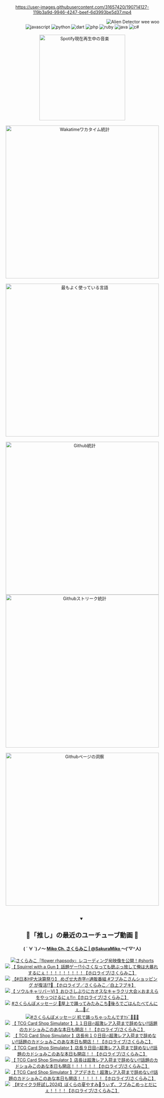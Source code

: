 <!-- START: HERO IMAGE GIF ////////// ////////// ////////// -->
<!-- <img src="@/../assets/img/gaming/ghost-of-tsushima.gif" width="100%"  alt="nellyXinwei's Hero Gif Image"/> -->
<!-- END: HERO IMAGE GIF ////////// ////////// ////////// -->

<div align="center" >  
  
<!-- START:ワンピース 第1015話「ルフィはRED ROCを使う」 -->
<https://user-images.githubusercontent.com/31657420/190714127-119b3a9d-9946-4247-beef-6d3993be5d37.mp4>
<!-- END:ワンピース 第1015話「ルフィはRED ROCを使う」 -->

<!-- START:VISITOR COUNTER -->
<div width="100%" align="right">
<img src="https://komarev.com/ghpvc/?username=nellyXinwei&label=🛸&color=grey&style=for-the-badge&labelcolor=ffffff" alt="Alien Detector wee woo"/>
</div>
<!-- END:VISITOR COUNTER -->

<!-- START: PROGRAMMING LANGUAGES -->
<!-- 色彩 Color Scheme:
#961E3A, #8A0D42, #5A0640, #4F265E, #2B355A, #3E759B, #CC4246,
#BB2649, #AD1052, #700750, #633075, #364270, #4E92C2, #FF5357
Sauce: https://www.webcreatorbox.com/inspiration/pantone-2023
-->

<img src="https://img.shields.io/badge/javascript%20-%23BB2649.svg?&style=for-the-badge&logo=javascript&logoColor=white&labelColor=961E3A" alt="javascript"/>
<img src="https://img.shields.io/badge/python%20-%23AD1052.svg?&style=for-the-badge&logo=python&logoColor=white&labelColor=8A0D42" alt="python" />
<img src="https://img.shields.io/badge/dart%20-%23700750.svg?&style=for-the-badge&logo=dart&logoColor=white&labelColor=5A0640" alt="dart"/>
<img src="https://img.shields.io/badge/php%20-%23633075.svg?&style=for-the-badge&logo=php&logoColor=white&labelColor=4F265E" alt="php"/>
<img src="https://img.shields.io/badge/ruby%20-%23364270.svg?&style=for-the-badge&logo=ruby&logoColor=white&labelColor=2B355A" alt="ruby"/>
<img src="https://img.shields.io/badge/java%20-%234E92C2.svg?&style=for-the-badge&logo=openjdk&logoColor=white&labelColor=3E759B" alt="java"/>
<img src="https://img.shields.io/badge/c%23-%23FF5357.svg?style=for-the-badge&logo=c-sharp&logoColor=white&labelColor=CC4246" alt="c#"/>  
<!-- END: PROGRAMMING LANGUAGES -->

<br>
<br>

<!-- START: MUSIC STATUS -->
  <!-- <a href="https://newojima-gsrs-20220114.vercel.app/api/now-playing?open">
    <img src="https://newojima-gsrs-20220114.vercel.app/api/now-playing" alt="Spotify現在再生中の音楽">
  </a> -->
  <img src="https://newojima-grss-20230114.vercel.app/api/spotify?border_color=transparent" alt="Spotify現在再生中の音楽" width="280px">
<!-- END: MUSIC STATUS -->

<br>
<br>

<!-- START: GITHUB STATUS -->
<!-- 色彩 Color Scheme:  #BB2649, #AD1052, #700750, #633075 -->
<img align="center" src="https://newojima-grs-20230109.vercel.app/api/wakatime?username=njtalba5127&layout=compact&langs_count=10&locale=ja&hide_title=false&title_color=fff&hide_border=true&text_color=fff&bg_color=BB2649,BB2649,633075,633075&hide=other,css,html,bash,xml,git%20config,makefile,properties,yaml,markdown,text,json,jsx" alt="Wakatimeワカタイム統計" width="500px"/>

<br>
<br>

<!-- 色彩 Color Scheme:  #633075, #364270, #4E92C2 -->
  <img align="center" src="https://newojima-grs-20230109.vercel.app/api/top-langs?username=njtalba5127&layout=compact&text_color=fff&icon_color=fff&hide_border=true&&locale=ja&hide_title=false&title_color=fff&include_all_commits=true&card_width=445&langs_count=11&hide=c%23,powershell,shaderlab,hlsl,makefile,jupyter%20notebook,python,html,css,shell,batchfile,less,liquid,hack,scss&bg_color=4F265E,633075,4E92C2" alt="最もよく使っている言語" width="500px"/>

<br>
<br>

<!-- 色彩 Color Scheme:  #4E92C2, #FF5357 -->
  <img align="center" src="https://newojima-grs-20230109.vercel.app/api?username=njtalba5127&rank_icon=github&show_icons=true&&locale=ja&title_color=fff&text_color=fff&icon_color=fff&hide_border=true&hide_title=false&count_private=true&include_all_commits=true&card_width=495&disable_animations=true&bg_color=4E92C2,4E92C2,FF5357" alt="Github統計" width="500px"/>

<br>

<img align="center" src="https://streak-stats.demolab.com?user=njtalba5127&theme=dark&hide_border=true&locale=ja&ring=BB2649&stroke=222222&background=151515&sideLabels=BB2649&currStreakLabel=ffffff&border=BB2649&fire=FF5357&currStreakNum=ffffff&sideNums=FF5357&dates=ffffff" alt="Githubストリーク統計" width="500px"/>

<br>
<br>

  <img align="center" width="500px" src="@/../assets/img/page-insights.svg" alt="Githubページの洞察"/>
  
</div>
<!-- END: GITHUB STATUS -->

<br>
<br>

<div align="center">
<details open>
  <summary>

  </summary>

  <h2 align="center">🌸「推し」の最近のユーチューブ動画 🌸</h2>
  <h4>
  ( ´ ∀ `)ノ～ 
  <a href="https://www.youtube.com/@SakuraMiko">Miko Ch. さくらみこ | @SakuraMiko
  </a>
   ～('▽^人)
  </h4>

  <!-- BEGIN YOUTUBE-CARDS -->
<a href="https://www.youtube.com/watch?v=1_oqLfZg6EU"><img src="https://ytcards.demolab.com/?id=1_oqLfZg6EU&title=%E3%81%95%E3%81%8F%E3%82%89%E3%81%BF%E3%81%93%E3%80%8Eflower+rhapsody%E3%80%8F%E3%83%AC%E3%82%B3%E3%83%BC%E3%83%87%E3%82%A3%E3%83%B3%E3%82%B0%E3%8A%99%EF%B8%8F%E6%98%A0%E5%83%8F%E3%82%92%E5%85%AC%E9%96%8B%EF%BC%81%23shorts&lang=ja&timestamp=1729155601&background_color=%230d1117&title_color=%23ffffff&stats_color=%23dedede&max_title_lines=1&width=187&border_radius=5&duration=34" alt="さくらみこ『flower rhapsody』レコーディング㊙️映像を公開！#shorts" title="さくらみこ『flower rhapsody』レコーディング㊙️映像を公開！#shorts"></a>
<a href="https://www.youtube.com/watch?v=YKTQNN0sujM"><img src="https://ytcards.demolab.com/?id=YKTQNN0sujM&title=%E3%80%90+Squirrel+with+a+Gun+%E3%80%91%E8%A9%B1%E9%A1%8C%E3%82%B2%E3%83%BC%E2%81%89%E5%B0%8F%E3%81%95%E3%81%8F%E3%81%AA%E3%81%A3%E3%81%A6%E3%82%82%E9%8A%83%E3%81%B6%E3%81%A3%E6%94%BE%E3%81%97%E3%81%A6%E4%BF%BA%E3%81%AF%E5%A4%A7%E6%9A%B4%E3%82%8C%E3%81%99%E3%82%8B%E3%81%AB%E3%81%87%EF%BC%81%EF%BC%81%EF%BC%81%EF%BC%81%EF%BC%81%EF%BC%81%EF%BC%81%EF%BC%81%EF%BC%81%E3%80%90%E3%83%9B%E3%83%AD%E3%83%A9%E3%82%A4%E3%83%96%2F%E3%81%95%E3%81%8F%E3%82%89%E3%81%BF%E3%81%93%E3%80%91&lang=ja&timestamp=1728921769&background_color=%230d1117&title_color=%23ffffff&stats_color=%23dedede&max_title_lines=1&width=187&border_radius=5&duration=10178" alt="【 Squirrel with a Gun 】話題ゲー⁉小さくなっても銃ぶっ放して俺は大暴れするにぇ！！！！！！！！！【ホロライブ/さくらみこ】" title="【 Squirrel with a Gun 】話題ゲー⁉小さくなっても銃ぶっ放して俺は大暴れするにぇ！！！！！！！！！【ホロライブ/さくらみこ】"></a>
<a href="https://www.youtube.com/watch?v=lPGXMCtMp78"><img src="https://ytcards.demolab.com/?id=lPGXMCtMp78&title=%E3%80%90%23%E6%97%A5%E6%9C%ACHP%E5%A4%A7%E6%B1%BA%E7%AE%97%E7%A5%AD%E3%82%8A%E3%80%91+%E3%82%81%E3%81%96%E3%81%9B%E5%A4%A7%E8%B5%A4%E5%AD%97%F0%9F%94%A5%E9%80%9A%E8%B2%A9%E7%95%AA%E7%B5%84+%23%E3%83%95%E3%83%96%E3%81%BF%E3%81%93%E3%81%95%E3%82%93%E3%82%B7%E3%83%A7%E3%83%83%E3%83%94%E3%83%B3%E3%82%B0+%E3%81%8C%E5%BE%A9%E6%B4%BB%E2%81%89%F0%9F%8E%89+%E3%80%90%E3%83%9B%E3%83%AD%E3%83%A9%E3%82%A4%E3%83%96%EF%BC%8F%E3%81%95%E3%81%8F%E3%82%89%E3%81%BF%E3%81%93%EF%BC%8F%E7%99%BD%E4%B8%8A%E3%83%95%E3%83%96%E3%82%AD%E3%80%91&lang=ja&timestamp=1728907796&background_color=%230d1117&title_color=%23ffffff&stats_color=%23dedede&max_title_lines=1&width=187&border_radius=5&duration=3770" alt="【#日本HP大決算祭り】 めざせ大赤字🔥通販番組 #フブみこさんショッピング が復活⁉🎉 【ホロライブ／さくらみこ／白上フブキ】" title="【#日本HP大決算祭り】 めざせ大赤字🔥通販番組 #フブみこさんショッピング が復活⁉🎉 【ホロライブ／さくらみこ／白上フブキ】"></a>
<a href="https://www.youtube.com/watch?v=W8Z7V3g8Ej4"><img src="https://ytcards.demolab.com/?id=W8Z7V3g8Ej4&title=%E3%80%90+%E3%82%BD%E3%82%A6%E3%83%AB%E3%82%AD%E3%83%A3%E3%83%AA%E3%83%90%E3%83%BC%E2%85%A5+%E3%80%91%E3%81%8A%E3%81%B2%E3%81%95%E3%81%97%E3%81%B6%E3%82%8A%E3%81%AB%E3%82%AB%E3%82%AA%E3%82%B9%E3%81%AA%E3%82%AD%E3%83%A3%E3%83%A9%E3%82%AF%E3%83%AA%E5%A4%A7%E4%BC%9A%E2%9A%94%E3%81%8A%E3%81%BE%E3%81%88%E3%82%89%E3%82%92%E3%82%84%E3%81%A3%E3%81%A4%E3%81%91%E3%82%8B%E3%81%AB%E3%81%87%E2%80%BC%F0%9F%94%A5%E3%80%90%E3%83%9B%E3%83%AD%E3%83%A9%E3%82%A4%E3%83%96%2F%E3%81%95%E3%81%8F%E3%82%89%E3%81%BF%E3%81%93%E3%80%91&lang=ja&timestamp=1728833728&background_color=%230d1117&title_color=%23ffffff&stats_color=%23dedede&max_title_lines=1&width=187&border_radius=5&duration=11155" alt="【 ソウルキャリバーⅥ 】おひさしぶりにカオスなキャラクリ大会⚔おまえらをやっつけるにぇ‼🔥【ホロライブ/さくらみこ】" title="【 ソウルキャリバーⅥ 】おひさしぶりにカオスなキャラクリ大会⚔おまえらをやっつけるにぇ‼🔥【ホロライブ/さくらみこ】"></a>
<a href="https://www.youtube.com/watch?v=GCxHcyMLzj8"><img src="https://ytcards.demolab.com/?id=GCxHcyMLzj8&title=%23%E3%81%95%E3%81%8F%E3%82%89%E3%82%93%E3%81%BC%E3%83%A1%E3%83%83%E3%82%BB%E3%83%BC%E3%82%B8+%F0%9F%8D%92%E5%B1%8B%E4%B8%8A%E3%81%A7%E8%B8%8A%E3%81%A3%E3%81%A6%E3%81%BF%E3%81%9F%E3%81%BF%E3%81%93%E3%81%A1%F0%9F%8C%B8%E5%BE%8C%E3%82%8D%E3%81%A7%E3%81%94%E3%81%AF%E3%82%93%E3%81%9F%E3%81%B9%E3%81%A6%E3%82%93%E3%81%AB%E3%81%87%E2%80%A6%F0%9F%91%BE%E2%98%84%EF%B8%8F&lang=ja&timestamp=1728799208&background_color=%230d1117&title_color=%23ffffff&stats_color=%23dedede&max_title_lines=1&width=187&border_radius=5&duration=23" alt="#さくらんぼメッセージ 🍒屋上で踊ってみたみこち🌸後ろでごはんたべてんにぇ…👾☄️" title="#さくらんぼメッセージ 🍒屋上で踊ってみたみこち🌸後ろでごはんたべてんにぇ…👾☄️"></a>
<a href="https://www.youtube.com/watch?v=JQ6xztrEg58"><img src="https://ytcards.demolab.com/?id=JQ6xztrEg58&title=%23%E3%81%95%E3%81%8F%E3%82%89%E3%82%93%E3%81%BC%E3%83%A1%E3%83%83%E3%82%BB%E3%83%BC%E3%82%B8+%E6%9C%BA%E3%81%A7%E8%B8%8A%E3%81%A3%E3%81%A1%E3%82%83%E3%81%A3%E3%81%9F%E3%82%93%E3%81%A7%E3%81%99%EF%BD%B9%EF%BE%84%EF%BE%9E%F0%9F%8D%92%F0%9F%8C%B8%F0%9F%8F%AB&lang=ja&timestamp=1728723613&background_color=%230d1117&title_color=%23ffffff&stats_color=%23dedede&max_title_lines=1&width=187&border_radius=5&duration=11" alt="#さくらんぼメッセージ 机で踊っちゃったんですｹﾄﾞ🍒🌸🏫" title="#さくらんぼメッセージ 机で踊っちゃったんですｹﾄﾞ🍒🌸🏫"></a>
<a href="https://www.youtube.com/watch?v=mjacs1twYSM"><img src="https://ytcards.demolab.com/?id=mjacs1twYSM&title=%E3%80%90+TCG+Card+Shop+Simulator+%E3%80%91%EF%BC%91%EF%BC%91%E6%97%A5%E7%9B%AE%F0%9F%94%A5%E8%B6%85%E6%BF%80%E3%83%AC%E3%82%A2%E5%85%A5%E8%8D%B7%E3%81%BE%E3%81%A7%E8%BE%9E%E3%82%81%E3%81%AA%E3%81%84%E2%80%BC%E8%A9%B1%E9%A1%8C%E3%81%AE%E3%82%AB%E3%83%89%E3%82%B7%E3%83%A7%E3%81%BF%E3%81%93%E3%81%AE%E3%81%82%E3%81%AA%E6%9C%AC%E6%97%A5%E3%82%82%E9%96%8B%E5%BA%97%EF%BC%81%EF%BC%81%E3%80%90%E3%83%9B%E3%83%AD%E3%83%A9%E3%82%A4%E3%83%96%2F%E3%81%95%E3%81%8F%E3%82%89%E3%81%BF%E3%81%93%E3%80%91&lang=ja&timestamp=1728665919&background_color=%230d1117&title_color=%23ffffff&stats_color=%23dedede&max_title_lines=1&width=187&border_radius=5&duration=13529" alt="【 TCG Card Shop Simulator 】１１日目🔥超激レア入荷まで辞めない‼話題のカドショみこのあな本日も開店！！【ホロライブ/さくらみこ】" title="【 TCG Card Shop Simulator 】１１日目🔥超激レア入荷まで辞めない‼話題のカドショみこのあな本日も開店！！【ホロライブ/さくらみこ】"></a>
<a href="https://www.youtube.com/watch?v=yyh49AcSsjI"><img src="https://ytcards.demolab.com/?id=yyh49AcSsjI&title=%E3%80%90+TCG+Card+Shop+Simulator+%E3%80%91%E5%BA%97%E9%95%B7%E3%8A%97%EF%BC%91%EF%BC%90%E6%97%A5%E7%9B%AE%F0%9F%94%A5%E8%B6%85%E6%BF%80%E3%83%AC%E3%82%A2%E5%85%A5%E8%8D%B7%E3%81%BE%E3%81%A7%E8%BE%9E%E3%82%81%E3%81%AA%E3%81%84%E2%80%BC%E8%A9%B1%E9%A1%8C%E3%81%AE%E3%82%AB%E3%83%89%E3%82%B7%E3%83%A7%E3%81%BF%E3%81%93%E3%81%AE%E3%81%82%E3%81%AA%E6%9C%AC%E6%97%A5%E3%82%82%E9%96%8B%E5%BA%97%EF%BC%81%EF%BC%81%E3%80%90%E3%83%9B%E3%83%AD%E3%83%A9%E3%82%A4%E3%83%96%2F%E3%81%95%E3%81%8F%E3%82%89%E3%81%BF%E3%81%93%E3%80%91&lang=ja&timestamp=1728580535&background_color=%230d1117&title_color=%23ffffff&stats_color=%23dedede&max_title_lines=1&width=187&border_radius=5&duration=17525" alt="【 TCG Card Shop Simulator 】店長㊗１０日目🔥超激レア入荷まで辞めない‼話題のカドショみこのあな本日も開店！！【ホロライブ/さくらみこ】" title="【 TCG Card Shop Simulator 】店長㊗１０日目🔥超激レア入荷まで辞めない‼話題のカドショみこのあな本日も開店！！【ホロライブ/さくらみこ】"></a>
<a href="https://www.youtube.com/watch?v=bLDV-1xKStY"><img src="https://ytcards.demolab.com/?id=bLDV-1xKStY&title=%E3%80%90+TCG+Card+Shop+Simulator+%E3%80%91%E5%BA%97%E9%95%B7%EF%BC%99%E6%97%A5%E7%9B%AE%F0%9F%94%A5%E8%B6%85%E6%BF%80%E3%83%AC%E3%82%A2%E5%85%A5%E8%8D%B7%E3%81%BE%E3%81%A7%E8%BE%9E%E3%82%81%E3%81%AA%E3%81%84%E2%80%BC%E8%A9%B1%E9%A1%8C%E3%81%AE%E3%82%AB%E3%83%89%E3%82%B7%E3%83%A7%E3%81%BF%E3%81%93%E3%81%AE%E3%81%82%E3%81%AA%E6%9C%AC%E6%97%A5%E3%82%82%E9%96%8B%E5%BA%97%EF%BC%81%EF%BC%81%E3%80%90%E3%83%9B%E3%83%AD%E3%83%A9%E3%82%A4%E3%83%96%2F%E3%81%95%E3%81%8F%E3%82%89%E3%81%BF%E3%81%93%E3%80%91&lang=ja&timestamp=1728492110&background_color=%230d1117&title_color=%23ffffff&stats_color=%23dedede&max_title_lines=1&width=187&border_radius=5&duration=12283" alt="【 TCG Card Shop Simulator 】店長９日目🔥超激レア入荷まで辞めない‼話題のカドショみこのあな本日も開店！！【ホロライブ/さくらみこ】" title="【 TCG Card Shop Simulator 】店長９日目🔥超激レア入荷まで辞めない‼話題のカドショみこのあな本日も開店！！【ホロライブ/さくらみこ】"></a>
<a href="https://www.youtube.com/watch?v=JLiibPjkOpg"><img src="https://ytcards.demolab.com/?id=JLiibPjkOpg&title=%E3%80%90+TCG+Card+Shop+Simulator+%E3%80%91%E5%BA%97%E9%95%B7%E3%81%AF%E8%B6%85%E6%BF%80%E3%83%AC%E3%82%A2%E5%85%A5%E8%8D%B7%E3%81%BE%E3%81%A7%E8%BE%9E%E3%82%81%E3%81%AA%E3%81%84%E2%80%BC%E8%A9%B1%E9%A1%8C%E3%81%AE%E3%82%AB%E3%83%89%E3%82%B7%E3%83%A7%E3%81%BF%E3%81%93%E3%81%AE%E3%81%82%E3%81%AA%E6%9C%AC%E6%97%A5%E3%82%82%E9%96%8B%E5%BA%97%EF%BC%81%EF%BC%81%EF%BC%81%EF%BC%81%EF%BC%81%EF%BC%81%E3%80%90%E3%83%9B%E3%83%AD%E3%83%A9%E3%82%A4%E3%83%96%2F%E3%81%95%E3%81%8F%E3%82%89%E3%81%BF%E3%81%93%E3%80%91&lang=ja&timestamp=1728410882&background_color=%230d1117&title_color=%23ffffff&stats_color=%23dedede&max_title_lines=1&width=187&border_radius=5&duration=17034" alt="【 TCG Card Shop Simulator 】店長は超激レア入荷まで辞めない‼話題のカドショみこのあな本日も開店！！！！！！【ホロライブ/さくらみこ】" title="【 TCG Card Shop Simulator 】店長は超激レア入荷まで辞めない‼話題のカドショみこのあな本日も開店！！！！！！【ホロライブ/さくらみこ】"></a>
<a href="https://www.youtube.com/watch?v=iBaYAtiivnY"><img src="https://ytcards.demolab.com/?id=iBaYAtiivnY&title=%E3%80%90+TCG+Card+Shop+Simulator+%E3%80%91%E3%82%A2%E3%83%97%E3%83%87%E3%81%8D%E3%81%9F%EF%BC%81%E8%B6%85%E6%BF%80%E3%83%AC%E3%82%A2%E5%85%A5%E8%8D%B7%E3%81%BE%E3%81%A7%E8%BE%9E%E3%82%81%E3%81%AA%E3%81%84%E2%80%BC%E8%A9%B1%E9%A1%8C%E3%81%AE%E3%82%AB%E3%83%89%E3%82%B7%E3%83%A7%E3%81%BF%E3%81%93%E3%81%AE%E3%81%82%E3%81%AA%E6%9C%AC%E6%97%A5%E3%82%82%E9%96%8B%E5%BA%97%EF%BC%81%EF%BC%81%EF%BC%81%EF%BC%81%EF%BC%81%EF%BC%81%E3%80%90%E3%83%9B%E3%83%AD%E3%83%A9%E3%82%A4%E3%83%96%2F%E3%81%95%E3%81%8F%E3%82%89%E3%81%BF%E3%81%93%E3%80%91&lang=ja&timestamp=1728314388&background_color=%230d1117&title_color=%23ffffff&stats_color=%23dedede&max_title_lines=1&width=187&border_radius=5&duration=14635" alt="【 TCG Card Shop Simulator 】アプデきた！超激レア入荷まで辞めない‼話題のカドショみこのあな本日も開店！！！！！！【ホロライブ/さくらみこ】" title="【 TCG Card Shop Simulator 】アプデきた！超激レア入荷まで辞めない‼話題のカドショみこのあな本日も開店！！！！！！【ホロライブ/さくらみこ】"></a>
<a href="https://www.youtube.com/watch?v=m_BFonQNd3k"><img src="https://ytcards.demolab.com/?id=m_BFonQNd3k&title=%E3%80%90%23%E3%83%9E%E3%82%A4%E3%82%AF%E3%83%A9%E8%82%9D%E8%A9%A6%E3%81%972024%E3%80%91%E3%81%BC%E3%81%8F%E3%82%89%E3%81%AE%E5%A4%8F%E3%82%84%E3%81%99%E3%81%BF%F0%9F%8C%BB%E3%81%86%E3%81%83%E3%81%9A%E3%80%81%E3%83%95%E3%83%96%E3%81%BF%E3%81%93%E3%82%81%E3%81%A3%E3%81%A8%E3%81%A0%E3%81%AB%E3%81%87%EF%BC%81%EF%BC%81%EF%BC%81%EF%BC%81%E3%80%90%E3%83%9B%E3%83%AD%E3%83%A9%E3%82%A4%E3%83%96%2F%E3%81%95%E3%81%8F%E3%82%89%E3%81%BF%E3%81%93%E3%80%91&lang=ja&timestamp=1728234558&background_color=%230d1117&title_color=%23ffffff&stats_color=%23dedede&max_title_lines=1&width=187&border_radius=5&duration=14239" alt="【#マイクラ肝試し2024】ぼくらの夏やすみ🌻うぃず、フブみこめっとだにぇ！！！！【ホロライブ/さくらみこ】" title="【#マイクラ肝試し2024】ぼくらの夏やすみ🌻うぃず、フブみこめっとだにぇ！！！！【ホロライブ/さくらみこ】"></a>
<!-- END YOUTUBE-CARDS -->

</div>
  
</details>

